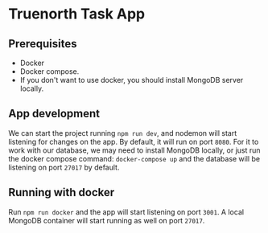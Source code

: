 # Truenorth Task App

## Prerequisites
-   Docker
-   Docker compose.
-   If you don't want to use docker, you should install MongoDB server locally.

## App development
We can start the project running `npm run dev`, and nodemon will start listening for changes on the app. By default, it will run on port `8080`.
For it to work with our database, we may need to install MongoDB locally, or just run the docker compose command: `docker-compose up` and the database will be listening on port `27017` by default.

## Running with docker
Run `npm run docker` and the app will start listening on port `3001`. A local MongoDB container will start running as well on port `27017`.
